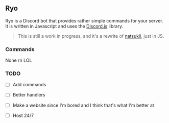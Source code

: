 ## Ryo

Ryo is a Discord bot that provides rather simple commands for your server. It is written in Javascript and uses the [Discord.js](https://discord.js.org) library.

> This is still a work in progress, and it's a rewrite of [natsukii](https://github.com/amemiya-nazuna/natsukii), just in JS.

### Commands

None rn LOL

### TODO

- [ ] Add commands
- [ ] Better handlers
- [ ] Make a website since I'm bored and I think that's what I'm better at
- [ ] Host 24/7


